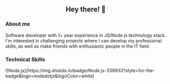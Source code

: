 <h2 align="center">Hey there! 👋</h2>
<h3>About me</h3>
<p>Software developer with 1+ year experience in JS/Node.js technology stack. I'm interested in challenging projects where I can develop my professional skills, as well as make friends with enthusiastic people in the IT field.</p>
<h3>Technical Skills</h3>
![Node.js](https://img.shields.io/badge/Node.js-339933?style=for-the-badge&logo=nodedotjs&logoColor=white)
<img href="https://img.shields.io/badge/TypeScript-007ACC?style=for-the-badge&logo=typescript&logoColor=white"></img>